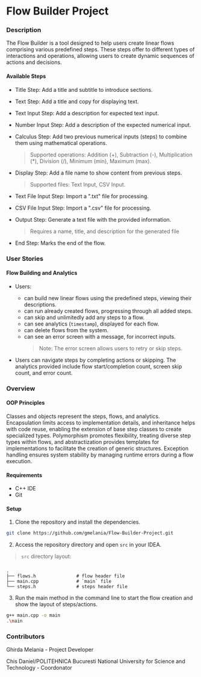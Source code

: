 # Flow Builder Project

### Description

The Flow Builder is a tool designed to help users create linear flows comprising various predefined steps. These steps offer to different types of interactions and operations, allowing users to create dynamic sequences of actions and decisions.

#### Available Steps

* Title Step: Add a title and subtitle to introduce sections.
* Text Step: Add a title and copy for displaying text.
* Text Input Step: Add a description for expected text input.
* Number Input Step: Add a description of the expected numerical input.
* Calculus Step: Add two previous numerical inputs (steps) to combine them using mathematical operations.
  > Supported operations:  Addition (+), Subtraction (-), Multiplication (*), Division (/), Minimum (min), Maximum (max).

* Display Step: Add a file name to show content from previous steps.
  > Supported files: Text Input, CSV Input.
  
* Text File Input Step: Import a ".txt" file for processing.
* CSV File Input Step: Import a ".csv" file for processing.
* Output Step: Generate a text file with the provided information.
  > Requires a name, title, and description for the generated file
* End Step: Marks the end of the flow.

### User Stories

#### Flow Building and Analytics

- Users:
  *  can build new linear flows using the predefined steps, viewing their descriptions.
  *  can run already created flows, progressing through all added steps.
  *  can skip and unlimitedly add any steps to a flow.
  *  can see analytics (`timestamp`), displayed for each flow.
  *  can delete flows from the system.
  *  can see an error screen with a message, for incorrect inputs.
     >  Note: The error screen allows users to retry or skip steps.

- Users can navigate steps by completing actions or skipping. The analytics provided include flow start/completion count, screen skip count, and error count.

### Overview

#### OOP Principles

Classes and objects represent the steps, flows, and analytics. Encapsulation limits access to implementation details, and inheritance helps with code reuse, enabling the extension of base step classes to create specialized types. Polymorphism promotes flexibility, treating diverse step types within flows, and abstractization provides templates for implementations to facilitate the creation of generic structures. Exception handling ensures system stability by managing runtime errors during a flow execution. 

#### Requirements

* C++ IDE
* Git

#### Setup

1. Clone the repository and install the dependencies.

```bash
git clone https://github.com/gmelania/Flow-Builder-Project.git
```

2. Access the repository directory and open `src` in your IDEA.

> `src` directory layout:

### 
    .
    ├── flows.h               # flow header file
    ├── main.cpp              # `main` file 
    └── steps.h               # steps header file

3. Run the main method in the command line to start the flow creation and show the layout of steps/actions.

```bash
g++ main.cpp -o main
.\main
```

### Contributors
Ghirda Melania - Project Developer

Chis Daniel/POLITEHNICA Bucuresti National University for Science and Technology - Coordonator
